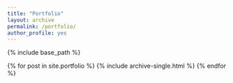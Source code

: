 ```yaml
---
title: "Portfolio"
layout: archive
permalink: /portfolio/
author_profile: yes
---
```


{% include base_path %}


{% for post in site.portfolio %}
  {% include archive-single.html %}
{% endfor %}

